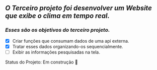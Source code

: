## *O Terceiro projeto foi desenvolver um Website que exibe o clima em tempo real.*

### *Esses são os objetivos do terceiro projeto.*

- [X] Criar funções que consumam dados de uma api externa.
- [X] Tratar esses dados organizando-os sequencialmente.
- [ ] Exibir as informações pesquisadas na tela.

Status do Projeto: Em construção :construction:
